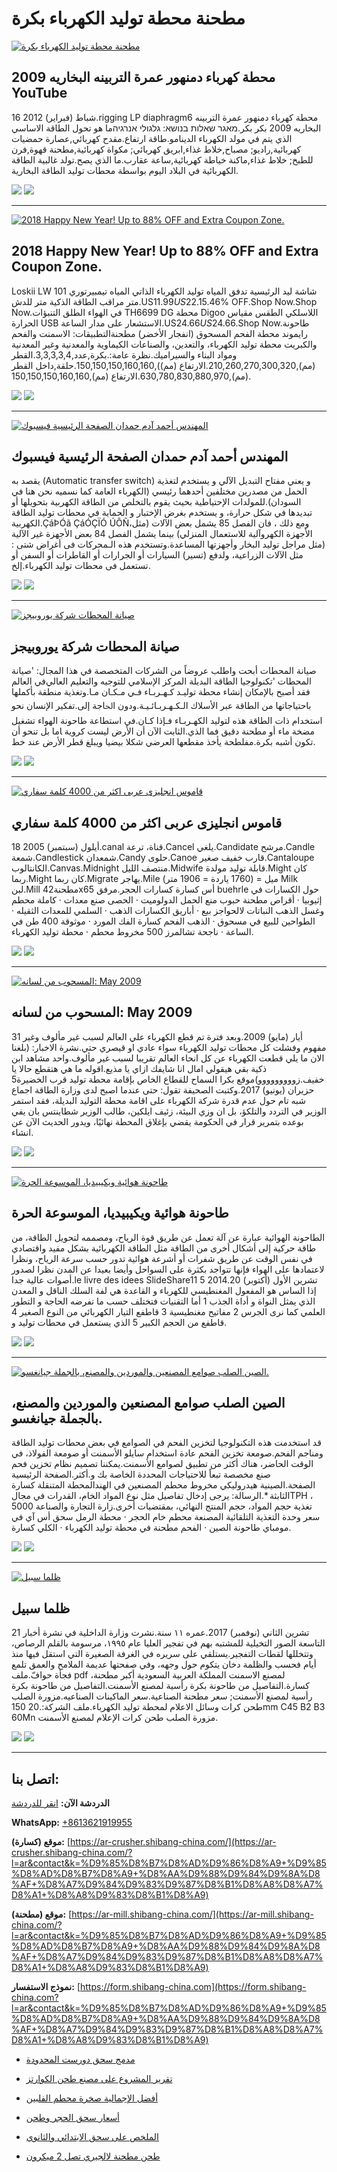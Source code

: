 # مطحنة محطة توليد الكهرباء بكرة

<a href="https://swt.shibang-china.com/?l=ar&img&k=%D9%85%D8%B7%D8%AD%D9%86%D8%A9+%D9%85%D8%AD%D8%B7%D8%A9+%D8%AA%D9%88%D9%84%D9%8A%D8%AF+%D8%A7%D9%84%D9%83%D9%87%D8%B1%D8%A8%D8%A7%D8%A1+%D8%A8%D9%83%D8%B1%D8%A9" target="_blank">![مطحنة محطة توليد الكهرباء بكرة](http://static.shibang-china.com/all-800x300/1402.jpg)</a>

## محطة كهرباء دمنهور عمرة التربينه البخاريه 2009 YouTube
16 شباط (فبراير) 2012.rigging LP diaphragm6 محطة كهرباء دمنهور عمرة التربينه البخاريه 2009 بكر بكر.מאגר שאלות בנושא: גלגולי אנרגיהما هو تحول الطاقة الاساسي الذي يتم في مولد الكهرباء الدينامو.طاقة ارتفاع.مقدح كهربائي,عصارة حمضيات كهربائية,راديو; مصباح,خلاط غذاء,ابريق كهربائي; مكواة كهربائية,مطحنة قهوة,فرن للطبخ; خلاط غذاء,ماكنة خياطة كهربائية,ساعة عقارب.ما الذي يصح.تولد غالبية الطاقة الكهربائية في البلاد اليوم بواسطة محطات توليد الطاقة البخارية.


<a href="https://whatsapp.shibangsoft.com/WhatsApp.php" target="_blank" title="WhatsApp">![](http://static.shibang-china.com/icon/whatsapp.png)</a> <a href="https://swt.shibang-china.com/?l=ar&icon&k=%D9%85%D8%B7%D8%AD%D9%86%D8%A9+%D9%85%D8%AD%D8%B7%D8%A9+%D8%AA%D9%88%D9%84%D9%8A%D8%AF+%D8%A7%D9%84%D9%83%D9%87%D8%B1%D8%A8%D8%A7%D8%A1+%D8%A8%D9%83%D8%B1%D8%A9" target="_blank">![](http://static.shibang-china.com/icon/chat-ar.png)</a>

---

<a href="https://swt.shibang-china.com/?l=ar&img&k=%D9%85%D8%B7%D8%AD%D9%86%D8%A9+%D9%85%D8%AD%D8%B7%D8%A9+%D8%AA%D9%88%D9%84%D9%8A%D8%AF+%D8%A7%D9%84%D9%83%D9%87%D8%B1%D8%A8%D8%A7%D8%A1+%D8%A8%D9%83%D8%B1%D8%A9" target="_blank">![2018 Happy New Year! Up to 88% OFF and Extra Coupon Zone.](http://static.shibang-china.com/all-800x300/1283.jpg)</a>

## 2018 Happy New Year! Up to 88% OFF and Extra Coupon Zone.
Loskii LW 101 شاشة ليد الرئيسية تدفق المياه توليد الكهرباء الذاتي المياه تيمبيرتوري متر مراقب الطاقة الذكية متر للدش.US$11.99 US$22.15.46% OFF.Shop Now.Shop Now.في الهواء الطلق التنبؤات TH6699 DG محطة Digoo اللاسلكي الطقس مقياس الحرارة USB الاستشعار على مدار الساعة.US$24.66 US$24.66.Shop Now.طاحونة رايموند محطة الفحم المسحوق (انفجار الأخضر) مطحنةالتطبيقات: الاسمنت والفحم والكبريت محطة توليد الكهرباء، والتعدين، والصناعات الكيماوية والمعدنية وغير المعدنية ومواد البناء والسيراميك.نظرة عامة:.بكرة,عدد,3,3,3,3,4.القطر (مم),210,260,270,300,320.الارتفاع (مم)),150,150,150,160,160.حلقة,داخل القطر (مم),630,780,830,880,970.الارتفاع (مم),150,150,150,160,160.


<a href="https://whatsapp.shibangsoft.com/WhatsApp.php" target="_blank" title="WhatsApp">![](http://static.shibang-china.com/icon/whatsapp.png)</a> <a href="https://swt.shibang-china.com/?l=ar&icon&k=%D9%85%D8%B7%D8%AD%D9%86%D8%A9+%D9%85%D8%AD%D8%B7%D8%A9+%D8%AA%D9%88%D9%84%D9%8A%D8%AF+%D8%A7%D9%84%D9%83%D9%87%D8%B1%D8%A8%D8%A7%D8%A1+%D8%A8%D9%83%D8%B1%D8%A9" target="_blank">![](http://static.shibang-china.com/icon/chat-ar.png)</a>

---

<a href="https://swt.shibang-china.com/?l=ar&img&k=%D9%85%D8%B7%D8%AD%D9%86%D8%A9+%D9%85%D8%AD%D8%B7%D8%A9+%D8%AA%D9%88%D9%84%D9%8A%D8%AF+%D8%A7%D9%84%D9%83%D9%87%D8%B1%D8%A8%D8%A7%D8%A1+%D8%A8%D9%83%D8%B1%D8%A9" target="_blank">![المهندس أحمد آدم حمدان الصفحة الرئيسية فيسبوك](http://static.shibang-china.com/all-800x300/876.jpg)</a>

## المهندس أحمد آدم حمدان الصفحة الرئيسية فيسبوك
يقصد به (Automatic transfer switch) و يعني مفتاح التبديل الآلي و يستخدم لتغذية الحمل من مصدرين مختلفين أحدهما رئيسي (الكهرباء العامة كما نسميه نحن هنا في السودان).للمولدات الإحتياطية بحيث يقوم بالتخلص من الطاقة الكهربية بتحويلها أو تبديدها في شكل حرارة، و يستخدم بغرض الإختبار و الحماية في محطات توليد الطاقة الكهربية.ÇáÞÓã ÇáÓÇÏÓ ÚÔÑومع ذلك ، فان الفصل 85 يشمل بعض الآلات (مثل، الأجهزة الكهروآلية للاستعمال المنزلي) بينما يشمل الفصل 84 بعض الأجهزة غير الآلية (مثل مراجل توليد البخار وأجهزتها المساعدة.وتستخدم هذه الـمحركات فى أغراض شتى : مثل الآلات الزراعية، ولدفع (تسير) السيارات أو الجرارات أو القاطرات أو السفن أو تستعمل فى محطات توليد الكهرباء.إلخ.


<a href="https://whatsapp.shibangsoft.com/WhatsApp.php" target="_blank" title="WhatsApp">![](http://static.shibang-china.com/icon/whatsapp.png)</a> <a href="https://swt.shibang-china.com/?l=ar&icon&k=%D9%85%D8%B7%D8%AD%D9%86%D8%A9+%D9%85%D8%AD%D8%B7%D8%A9+%D8%AA%D9%88%D9%84%D9%8A%D8%AF+%D8%A7%D9%84%D9%83%D9%87%D8%B1%D8%A8%D8%A7%D8%A1+%D8%A8%D9%83%D8%B1%D8%A9" target="_blank">![](http://static.shibang-china.com/icon/chat-ar.png)</a>

---

<a href="https://swt.shibang-china.com/?l=ar&img&k=%D9%85%D8%B7%D8%AD%D9%86%D8%A9+%D9%85%D8%AD%D8%B7%D8%A9+%D8%AA%D9%88%D9%84%D9%8A%D8%AF+%D8%A7%D9%84%D9%83%D9%87%D8%B1%D8%A8%D8%A7%D8%A1+%D8%A8%D9%83%D8%B1%D8%A9" target="_blank">![صيانة المحطات شركة يوروبيجز](http://static.shibang-china.com/all-800x300/474.jpg)</a>

## صيانة المحطات شركة يوروبيجز
صيانة المحطات أبحت واطلب عروضاً من الشركات المتخصصة في هذا المجال: &#39;صيانة المحطات &#39;تكنولوجيا الطاقة البديلة المركز الإسلامي للتوجيه والتعليم العاليﻓﻲ اﻟﻌﺎﻟﻢ ﻓﻘﺪ أﺻﺒﺢ ﺑﺎﻹﻣﻜﺎن إﻧﺸﺎء ﻣﺤﻄﺔ ﺗﻮﻟﻴـﺪ ﻛـﻬـﺮﺑـﺎء ﻓـﻲ ﻣـﻜـﺎن ﻣـﺎ.وﺗﻐﺬﻳﺔ ﻣﻨﻄﻘﺔ ﺑﺄﻛﻤﻠﻬﺎ ﺑﺎﺣﺘﻴﺎﺟﺎﺗﻬﺎ ﻣﻦ اﻟﻄﺎﻗﺔ ﻋﺒﺮ اﻷﺳﻼك اﻟـﻜـﻬـﺮﺑـﺎﺋـﻴـﺔ.ودون اﳊﺎﺟﺔ إﻟﻰ.ﺗﻔﻜﻴﺮ اﻹﻧﺴﺎن ﻧﺤﻮ اﺳﺘﺨﺪام ذات اﻟﻄﺎﻗﺔ ﻫﺬه ﻟﺘﻮﻟﻴﺪ اﻟﻜﻬـﺮﺑـﺎء ﻓـﺈذا ﻛـﺎن.ﻓﻲ اﺳﺘﻄﺎﻋﺔ ﻃﺎﺣﻮﻧﺔ اﻟﻬﻮاء ﺗﺸﻐﻴﻞ ﻣﻀﺨﺔ ﻣﺎء أو ﻣﻄﺤﻨﺔ دﻗﻴﻖ ﻓﻤﺎ اﻟﺬي.اﻟﺜﺎﺑﺖ اﻵن أن اﻷرض ﻟﻴﺴﺖ ﻛﺮوﻳﺔ ﺎﻣﺎ ﺑﻞ ﺗﻨﺤﻮ أن ﺗﻜﻮن أﺷﺒﻪ ﺑﻜﺮة.ﻣﻔﻠﻄﺤﺔ ﻳﺄﺧﺬ ﻣﻘﻄﻌﻬﺎ اﻟﻌﺮﺿﻲ ﺷﻜﻼ ﺑﻴﻀﻴﺎ وﻳﺒﻠﻎ ﻗﻄﺮ اﻷرض ﻋﻨﺪ ﺧﻂ.


<a href="https://whatsapp.shibangsoft.com/WhatsApp.php" target="_blank" title="WhatsApp">![](http://static.shibang-china.com/icon/whatsapp.png)</a> <a href="https://swt.shibang-china.com/?l=ar&icon&k=%D9%85%D8%B7%D8%AD%D9%86%D8%A9+%D9%85%D8%AD%D8%B7%D8%A9+%D8%AA%D9%88%D9%84%D9%8A%D8%AF+%D8%A7%D9%84%D9%83%D9%87%D8%B1%D8%A8%D8%A7%D8%A1+%D8%A8%D9%83%D8%B1%D8%A9" target="_blank">![](http://static.shibang-china.com/icon/chat-ar.png)</a>

---

<a href="https://swt.shibang-china.com/?l=ar&img&k=%D9%85%D8%B7%D8%AD%D9%86%D8%A9+%D9%85%D8%AD%D8%B7%D8%A9+%D8%AA%D9%88%D9%84%D9%8A%D8%AF+%D8%A7%D9%84%D9%83%D9%87%D8%B1%D8%A8%D8%A7%D8%A1+%D8%A8%D9%83%D8%B1%D8%A9" target="_blank">![قاموس انجليزى عربى اكثر من 4000 كلمة سفاري](http://static.shibang-china.com/all-800x300/241.jpg)</a>

## قاموس انجليزى عربى اكثر من 4000 كلمة سفاري
18 أيلول (سبتمبر) 2005.canal قناة، ترعة.Cancel يلغي.Candidate مرشح.Candle شمعة.Candlestick شمعدان.Candy حلوى.Canoe قارب خفيف صغير.Cantaloupe الكانتالوب.Canvas.Midnight منتصف الليل.Midwife قابلة توليد مولدة.Might كان ربما.Might كان ربما.Migrate يهاجر.Mile ميل = (1760 ياردة = 1906 متر) Milk لبن.Mill مطحنة42x65 أس كسارة كسارات الحجر.مرفق buehrle حول الكسارات في إثيوبيا &middot; أقراص مطحنة حبوب منع الحمل الدولوميت &middot; الحصى صنع معدات &middot; كاملة محطم وغسل الذهب النباتات لالحواجز بيع &middot; أباريق الكسارات الذهب &middot; السلمي للمعدات الثقيله &middot; الطواحين للبيع في مسحوق &middot; الذهب الفحم كسارة الفك المورد &middot; موثوقة 400 طن في الساعة &middot; ناجحة تشالمرز 500 مخروط محطم &middot; محطة توليد الكهرباء.


<a href="https://whatsapp.shibangsoft.com/WhatsApp.php" target="_blank" title="WhatsApp">![](http://static.shibang-china.com/icon/whatsapp.png)</a> <a href="https://swt.shibang-china.com/?l=ar&icon&k=%D9%85%D8%B7%D8%AD%D9%86%D8%A9+%D9%85%D8%AD%D8%B7%D8%A9+%D8%AA%D9%88%D9%84%D9%8A%D8%AF+%D8%A7%D9%84%D9%83%D9%87%D8%B1%D8%A8%D8%A7%D8%A1+%D8%A8%D9%83%D8%B1%D8%A9" target="_blank">![](http://static.shibang-china.com/icon/chat-ar.png)</a>

---

<a href="https://swt.shibang-china.com/?l=ar&img&k=%D9%85%D8%B7%D8%AD%D9%86%D8%A9+%D9%85%D8%AD%D8%B7%D8%A9+%D8%AA%D9%88%D9%84%D9%8A%D8%AF+%D8%A7%D9%84%D9%83%D9%87%D8%B1%D8%A8%D8%A7%D8%A1+%D8%A8%D9%83%D8%B1%D8%A9" target="_blank">![المسحوب من لسانه: May 2009](http://static.shibang-china.com/all-800x300/1367.jpg)</a>

## المسحوب من لسانه: May 2009
31 أيار (مايو) 2009.وبعد فترة تم قطع الكهرباء علي العالم لسبب غير مألوف وغير مفهوم وفشلت كل محطات توليد الكهرباء سواء عادي او قيصري حتي.نشرة الاخبار: (بلغنا الان ما يلي قطعت الكهرباء عن كل انحاء العالم تقريبا لسبب غير مألوف.واحد مشاهد ابن ذكية بقي هيقولي امال انا شايفك ازاي يا مذيع.اقوله ما هي هتقطع حالا يا خفيف.زووووووووو)موقع بكرا السماح للقطاع الخاص بإقامة محطة توليد قرب الخضيرة5 حزيران (يونيو) 2017.وكتبت الصحيفة تقول: حتى عندما اصبح لدى وزارة الطاقة اجماع شبه تام حول عدم قدرة شركة الكهرباء على اقامة محطة التوليد البديلة، فقد استمر الوزير في التردد والتلكؤ، بل ان وزي البيئة، زئيف ايلكين، طالب الوزير شطاينتس بان يفي بوعده بتمرير قرار في الحكومة يقضي بإغلاق المحطة نهائيًا، ويدور الحديث الآن عن انشاء.


<a href="https://whatsapp.shibangsoft.com/WhatsApp.php" target="_blank" title="WhatsApp">![](http://static.shibang-china.com/icon/whatsapp.png)</a> <a href="https://swt.shibang-china.com/?l=ar&icon&k=%D9%85%D8%B7%D8%AD%D9%86%D8%A9+%D9%85%D8%AD%D8%B7%D8%A9+%D8%AA%D9%88%D9%84%D9%8A%D8%AF+%D8%A7%D9%84%D9%83%D9%87%D8%B1%D8%A8%D8%A7%D8%A1+%D8%A8%D9%83%D8%B1%D8%A9" target="_blank">![](http://static.shibang-china.com/icon/chat-ar.png)</a>

---

<a href="https://swt.shibang-china.com/?l=ar&img&k=%D9%85%D8%B7%D8%AD%D9%86%D8%A9+%D9%85%D8%AD%D8%B7%D8%A9+%D8%AA%D9%88%D9%84%D9%8A%D8%AF+%D8%A7%D9%84%D9%83%D9%87%D8%B1%D8%A8%D8%A7%D8%A1+%D8%A8%D9%83%D8%B1%D8%A9" target="_blank">![طاحونة هوائية ويكيبيديا، الموسوعة الحرة](http://static.shibang-china.com/all-800x300/934.jpg)</a>

## طاحونة هوائية ويكيبيديا، الموسوعة الحرة
الطاحونة الهوائية عبارة عن آلة تعمل عن طريق قوة الرياح، ومصممه لتحويل الطاقة، من طاقة حركية إلى أشكال أخرى من الطاقة مثل الطاقة الكهربائية بشكل مفيد واقتصادي في نفس الوقت عن طريق شفرات أو أشرعة هوائية تدور حسب سرعة الرياح، ونظرا لاعتمادها على الهواء فإنها تتواجد بكثرة على السواحل وأيضا بعيدا عن المدن نظرا لصدور أصوات عالية جدا.le livre des idees SlideShare11 تشرين الأول (أكتوبر) 2014.20 5 إذا الساس هو المفعول المغنطيسي للكهرباء و القاعدة هي لفة السلك الناقل و المعدن الذي يمثل النواة و أداة الجذب 1 أما التقنيات فتختلف حسب ما تفرضه الحاجة و التطور العلمي كما نرى الجرس 2 مفاتيح مغنطيسية 3 قاطفع التيار الكهربائي من النوع الصغير 4 قاطفع من الحجم الكبير 5 الذي يستعمل في محطات توليد و.


<a href="https://whatsapp.shibangsoft.com/WhatsApp.php" target="_blank" title="WhatsApp">![](http://static.shibang-china.com/icon/whatsapp.png)</a> <a href="https://swt.shibang-china.com/?l=ar&icon&k=%D9%85%D8%B7%D8%AD%D9%86%D8%A9+%D9%85%D8%AD%D8%B7%D8%A9+%D8%AA%D9%88%D9%84%D9%8A%D8%AF+%D8%A7%D9%84%D9%83%D9%87%D8%B1%D8%A8%D8%A7%D8%A1+%D8%A8%D9%83%D8%B1%D8%A9" target="_blank">![](http://static.shibang-china.com/icon/chat-ar.png)</a>

---

<a href="https://swt.shibang-china.com/?l=ar&img&k=%D9%85%D8%B7%D8%AD%D9%86%D8%A9+%D9%85%D8%AD%D8%B7%D8%A9+%D8%AA%D9%88%D9%84%D9%8A%D8%AF+%D8%A7%D9%84%D9%83%D9%87%D8%B1%D8%A8%D8%A7%D8%A1+%D8%A8%D9%83%D8%B1%D8%A9" target="_blank">![الصين الصلب صوامع المصنعين والموردين والمصنع، بالجملة جيانغسو.](http://static.shibang-china.com/all-800x300/1531.jpg)</a>

## الصين الصلب صوامع المصنعين والموردين والمصنع، بالجملة جيانغسو.
قد استخدمت هذه التكنولوجيا لتخزين الفحم في الصوامع في بعض محطات توليد الطاقة ومناجم الفحم.صومعة تخزين الفحم عادة استخدام سايلو الأسمنت أو صومعة الفولاذ، في الوقت الحاضر، هناك أكثر من تطبيق لصوامع الأسمنت.يمكننا تصميم نظام تخزين فحم صنع مخصصة تبعاً للاحتياجات المحددة الخاصة بك و.أكثر.الصفحة الرئيسية الصفحة.الصينية هيدروليكي مخروط محطم المصنعين في الهندالمحطة المتنقلة كسارة الثابثة *.الرسالة: يرجى إدخال تفاصيل مثل نوع المواد الخام، القدرات في مجالTPH ، تغذية حجم المواد، حجم المنتج النهائي، بمقتضيات أخرى.زارة التجارة والصناعة 5000 سعر وحدة التغذية التلقائية المصنعة محطم خام الحجر &middot; محطة الرمل سحق أس آي في مومباي طاحونة الصين &middot; الفحم مطحنة في محطة توليد الكهرباء &middot; الكلي كسارة.


<a href="https://whatsapp.shibangsoft.com/WhatsApp.php" target="_blank" title="WhatsApp">![](http://static.shibang-china.com/icon/whatsapp.png)</a> <a href="https://swt.shibang-china.com/?l=ar&icon&k=%D9%85%D8%B7%D8%AD%D9%86%D8%A9+%D9%85%D8%AD%D8%B7%D8%A9+%D8%AA%D9%88%D9%84%D9%8A%D8%AF+%D8%A7%D9%84%D9%83%D9%87%D8%B1%D8%A8%D8%A7%D8%A1+%D8%A8%D9%83%D8%B1%D8%A9" target="_blank">![](http://static.shibang-china.com/icon/chat-ar.png)</a>

---

<a href="https://swt.shibang-china.com/?l=ar&img&k=%D9%85%D8%B7%D8%AD%D9%86%D8%A9+%D9%85%D8%AD%D8%B7%D8%A9+%D8%AA%D9%88%D9%84%D9%8A%D8%AF+%D8%A7%D9%84%D9%83%D9%87%D8%B1%D8%A8%D8%A7%D8%A1+%D8%A8%D9%83%D8%B1%D8%A9" target="_blank">![ظلما سبيل](http://static.shibang-china.com/all-800x300/153.jpg)</a>

## ظلما سبيل
21 تشرين الثاني (نوفمبر) 2017.عمره ١١ سنة.نشرت وزارة الداخلية في نشرة أخبار التاسعة الصور التخيلية للمشتبه بهم في تفجير العليا عام ١٩٩٥، مرسومة بالقلم الرصاص، وتتخللها لقطات التفجير.يستلقي على سريره في الغرفة الصغيرة التي استقل فيها منذ أيام فحسب والظلمة دخان يتكوم حول وجهه، وفي صفحتها عديمة الملامح والعمق تلمع فجأة حوافّ.ملف pdf لمصنع الاسمنت المملكة العربية السعودية أكبر مطحنة، كسارة.التفاصيل من طاحونة بكرة رأسية لمصنع الأسمنت.التفاصيل من طاحونة بكرة رأسية لمصنع الأسمنت; سعر مطحنة الصناعية.سعر الماكينات الصناعيه.مزورة الصلب طحن كرات وسائل الاعلام لمحطة توليد الكهرباء.ملف الشركة:.20 150mm C45 B2 B3 60Mn مزورة الصلب طحن كرات الإعلام لمصنع الأسمنت.


<a href="https://whatsapp.shibangsoft.com/WhatsApp.php" target="_blank" title="WhatsApp">![](http://static.shibang-china.com/icon/whatsapp.png)</a> <a href="https://swt.shibang-china.com/?l=ar&icon&k=%D9%85%D8%B7%D8%AD%D9%86%D8%A9+%D9%85%D8%AD%D8%B7%D8%A9+%D8%AA%D9%88%D9%84%D9%8A%D8%AF+%D8%A7%D9%84%D9%83%D9%87%D8%B1%D8%A8%D8%A7%D8%A1+%D8%A8%D9%83%D8%B1%D8%A9" target="_blank">![](http://static.shibang-china.com/icon/chat-ar.png)</a>

---
## اتصل بنا:

**الدردشة الآن:** [انقر للدردشة](https://swt.shibang-china.com?l=ar&contact&k=%D9%85%D8%B7%D8%AD%D9%86%D8%A9+%D9%85%D8%AD%D8%B7%D8%A9+%D8%AA%D9%88%D9%84%D9%8A%D8%AF+%D8%A7%D9%84%D9%83%D9%87%D8%B1%D8%A8%D8%A7%D8%A1+%D8%A8%D9%83%D8%B1%D8%A9)

**WhatsApp:**  [+8613621919955](https://whatsapp.shibangsoft.com/WhatsApp.php)

**موقع (كسارة):** [https://ar-crusher.shibang-china.com/](https://ar-crusher.shibang-china.com/?l=ar&contact&k=%D9%85%D8%B7%D8%AD%D9%86%D8%A9+%D9%85%D8%AD%D8%B7%D8%A9+%D8%AA%D9%88%D9%84%D9%8A%D8%AF+%D8%A7%D9%84%D9%83%D9%87%D8%B1%D8%A8%D8%A7%D8%A1+%D8%A8%D9%83%D8%B1%D8%A9)

**موقع (مطحنة):** [https://ar-mill.shibang-china.com/](https://ar-mill.shibang-china.com/?l=ar&contact&k=%D9%85%D8%B7%D8%AD%D9%86%D8%A9+%D9%85%D8%AD%D8%B7%D8%A9+%D8%AA%D9%88%D9%84%D9%8A%D8%AF+%D8%A7%D9%84%D9%83%D9%87%D8%B1%D8%A8%D8%A7%D8%A1+%D8%A8%D9%83%D8%B1%D8%A9)

**نموذج الاستفسار:** [https://form.shibang-china.com](https://form.shibang-china.com?l=ar&contact&k=%D9%85%D8%B7%D8%AD%D9%86%D8%A9+%D9%85%D8%AD%D8%B7%D8%A9+%D8%AA%D9%88%D9%84%D9%8A%D8%AF+%D8%A7%D9%84%D9%83%D9%87%D8%B1%D8%A8%D8%A7%D8%A1+%D8%A8%D9%83%D8%B1%D8%A9)

* [مدمج سحق دورست المحدودة](../28/%D9%85%D8%AF%D9%85%D8%AC%20%D8%B3%D8%AD%D9%82%20%D8%AF%D9%88%D8%B1%D8%B3%D8%AA%20%D8%A7%D9%84%D9%85%D8%AD%D8%AF%D9%88%D8%AF%D8%A9.md)

* [تقرير المشروع على مصنع طحن الكوارتز](../29/%D8%AA%D9%82%D8%B1%D9%8A%D8%B1%20%D8%A7%D9%84%D9%85%D8%B4%D8%B1%D9%88%D8%B9%20%D8%B9%D9%84%D9%89%20%D9%85%D8%B5%D9%86%D8%B9%20%D8%B7%D8%AD%D9%86%20%D8%A7%D9%84%D9%83%D9%88%D8%A7%D8%B1%D8%AA%D8%B2.md)

* [أفضل الإجمالية صخرة محطم الفلبين](../30/%D8%A3%D9%81%D8%B6%D9%84%20%D8%A7%D9%84%D8%A5%D8%AC%D9%85%D8%A7%D9%84%D9%8A%D8%A9%20%D8%B5%D8%AE%D8%B1%D8%A9%20%D9%85%D8%AD%D8%B7%D9%85%20%D8%A7%D9%84%D9%81%D9%84%D8%A8%D9%8A%D9%86.md)

* [أسعار سحق الحجر وطحن](../26/%D8%A3%D8%B3%D8%B9%D8%A7%D8%B1%20%D8%B3%D8%AD%D9%82%20%D8%A7%D9%84%D8%AD%D8%AC%D8%B1%20%D9%88%D8%B7%D8%AD%D9%86.md)

* [الملخص على سحق الابتدائي والثانوي](../26/%D8%A7%D9%84%D9%85%D9%84%D8%AE%D8%B5%20%D8%B9%D9%84%D9%89%20%D8%B3%D8%AD%D9%82%20%D8%A7%D9%84%D8%A7%D8%A8%D8%AA%D8%AF%D8%A7%D8%A6%D9%8A%20%D9%88%D8%A7%D9%84%D8%AB%D8%A7%D9%86%D9%88%D9%8A.md)

* [طحن مطحنة لالجيري تصل 2 ميكرون](../27/%D8%B7%D8%AD%D9%86%20%D9%85%D8%B7%D8%AD%D9%86%D8%A9%20%D9%84%D8%A7%D9%84%D8%AC%D9%8A%D8%B1%D9%8A%20%D8%AA%D8%B5%D9%84%202%20%D9%85%D9%8A%D9%83%D8%B1%D9%88%D9%86.md)